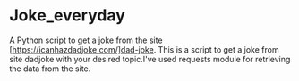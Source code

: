 # Joke_everyday
A Python script to get a joke from the site [https://icanhazdadjoke.com/]dad-joke.
This is a script to get a joke from site dadjoke with your desired topic.I've used requests module for retrieving the data from the site.
